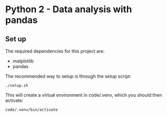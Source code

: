 # Python 2 - Data analysis with pandas #

## Set up ##
The required dependencies for this project are:
 - matplotlib
 - pandas

The recommended way to setup is through the setup script:
```console
./setup.sh
```
This will create a virtual environment in code/.venv, which you should then activate:
```console
code/.venv/bin/activate
```
